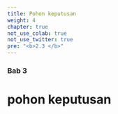 ```yaml
---
title: Pohon keputusan
weight: 4
chapter: true
not_use_colab: true
not_use_twitter: true
pre: "<b>2.3 </b>"
---
```


### Bab 3

# pohon keputusan
